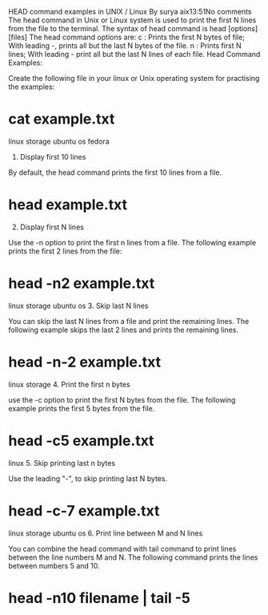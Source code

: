 
HEAD command examples in UNIX / Linux
By surya aix13:51No comments
The head command in Unix or Linux system is used to print the first N lines from the file to the terminal. The syntax of head command is
head [options] [files]
The head command options are:
c : Prints the first N bytes of file; With leading -, prints all but the last N bytes of the file.
n : Prints first N lines; With leading - print all but the last N lines of each file.
Head Command Examples:

Create the following file in your linux or Unix operating system for practising the examples:
# cat example.txt
linux storage
ubuntu os
fedora
1. Display first 10 lines

By default, the head command prints the first 10 lines from a file.
# head example.txt
2. Display first N lines

Use the -n option to print the first n lines from a file. The following example prints the first 2 lines from the file:
# head -n2 example.txt
linux storage
ubuntu os
3. Skip last N lines

You can skip the last N lines from a file and print the remaining lines. The following example skips the last 2 lines and prints the remaining lines.
# head -n-2 example.txt
linux storage
4. Print the first n bytes

use the -c option to print the first N bytes from the file. The following example prints the first 5 bytes from the file.
# head -c5 example.txt
linux
5. Skip printing last n bytes

Use the leading "-", to skip printing last N bytes.
# head -c-7 example.txt
linux storage
ubuntu os
6. Print line between M and N lines

You can combine the head command with tail command to print lines between the line numbers M and N. The following command prints the lines between numbers 5 and 10.
# head -n10 filename | tail -5
